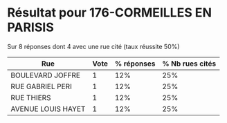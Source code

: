 # Résultat pour 176-CORMEILLES EN PARISIS

Sur 8 réponses dont 4 avec une rue cité (taux réussite 50%)

| Rue | Vote | % réponses | % Nb rues cités|
|-----|------|------------|----------------|
| BOULEVARD JOFFRE | 1 | 12% | 25%|
| RUE GABRIEL PERI | 1 | 12% | 25%|
| RUE THIERS | 1 | 12% | 25%|
| AVENUE LOUIS HAYET | 1 | 12% | 25%|
